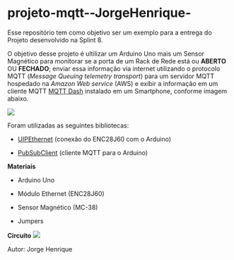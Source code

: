 # projeto-mqtt--JorgeHenrique-
Esse  repositório tem como objetivo ser um exemplo para a entrega do Projeto desenvolvido na Splint 8.

O objetivo desse projeto é ultilizar um Arduino Uno mais um Sensor Magnético para monitorar se a porta de um Rack de Rede está ou **ABERTO** OU **FECHADO**; enviar essa informação via internet utilizando o protocolo MQTT (*Message Queuing telemetry transport*) para um servidor MQTT hospedado na *Amazon Web service* (AWS) e exibir a informação em um cliente MQTT [MQTT Dash](https://play.google.com/store/apps/details?id=net.routix.mqttdash&hl=en&gl=US) instalado em um Smartphone, conforme imagem abaixo.

![](https://camo.githubusercontent.com/7beef2d4780d87a603d7de49b2da0467c8537dff96575b628a04bd4010ebb1cc/68747470733a2f2f692e696d6775722e636f6d2f4d576870586b562e706e67)

Foram utilizadas as seguintes bibliotecas:

- [UIPEthernet](https://github.com/UIPEthernet/UIPEthernet) (conexão do ENC28J60 com o Arduino)

- [PubSubClient](https://github.com/knolleary/pubsubclient) (cliente MQTT para o Arduino)


**Materiais**

- Arduino Uno

- Módulo Ethernet (ENC28J60)

- Sensor Magnético (MC-38)

- Jumpers


 **Circuito**
![](https://camo.githubusercontent.com/ad1da211b35b60b23fb095a64e76dc6504d0c3229e853bd82a69a4d5d27bbb88/68747470733a2f2f692e696d6775722e636f6d2f594947477453472e706e67)

Autor: Jorge Henrique

